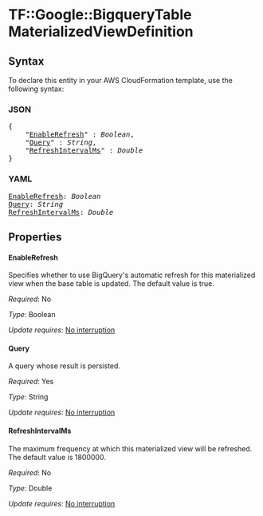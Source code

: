 # TF::Google::BigqueryTable MaterializedViewDefinition

## Syntax

To declare this entity in your AWS CloudFormation template, use the following syntax:

### JSON

<pre>
{
    "<a href="#enablerefresh" title="EnableRefresh">EnableRefresh</a>" : <i>Boolean</i>,
    "<a href="#query" title="Query">Query</a>" : <i>String</i>,
    "<a href="#refreshintervalms" title="RefreshIntervalMs">RefreshIntervalMs</a>" : <i>Double</i>
}
</pre>

### YAML

<pre>
<a href="#enablerefresh" title="EnableRefresh">EnableRefresh</a>: <i>Boolean</i>
<a href="#query" title="Query">Query</a>: <i>String</i>
<a href="#refreshintervalms" title="RefreshIntervalMs">RefreshIntervalMs</a>: <i>Double</i>
</pre>

## Properties

#### EnableRefresh

Specifies whether to use BigQuery's automatic refresh for this materialized view when the base table is updated.
The default value is true.

_Required_: No

_Type_: Boolean

_Update requires_: [No interruption](https://docs.aws.amazon.com/AWSCloudFormation/latest/UserGuide/using-cfn-updating-stacks-update-behaviors.html#update-no-interrupt)

#### Query

A query whose result is persisted.

_Required_: Yes

_Type_: String

_Update requires_: [No interruption](https://docs.aws.amazon.com/AWSCloudFormation/latest/UserGuide/using-cfn-updating-stacks-update-behaviors.html#update-no-interrupt)

#### RefreshIntervalMs

The maximum frequency at which this materialized view will be refreshed.
The default value is 1800000.

_Required_: No

_Type_: Double

_Update requires_: [No interruption](https://docs.aws.amazon.com/AWSCloudFormation/latest/UserGuide/using-cfn-updating-stacks-update-behaviors.html#update-no-interrupt)

